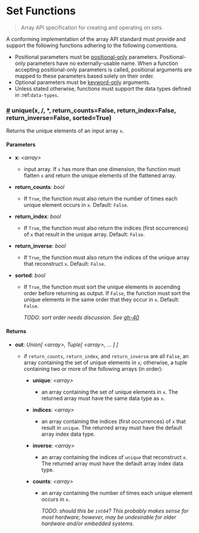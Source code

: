 # Set Functions

> Array API specification for creating and operating on sets.

A conforming implementation of the array API standard must provide and support the following functions adhering to the following conventions.

-   Positional parameters must be [positional-only](https://www.python.org/dev/peps/pep-0570/) parameters. Positional-only parameters have no externally-usable name. When a function accepting positional-only parameters is called, positional arguments are mapped to these parameters based solely on their order.
-   Optional parameters must be [keyword-only](https://www.python.org/dev/peps/pep-3102/) arguments.
-   Unless stated otherwise, functions must support the data types defined in :ref:`data-types`.

<!-- NOTE: please keep the functions in alphabetical order -->

### <a name="unique" href="#unique">#</a> unique(x, /, *, return_counts=False, return_index=False, return_inverse=False, sorted=True)

Returns the unique elements of an input array `x`.

#### Parameters

-   **x**: _&lt;array&gt;_

    -   input array. If `x` has more than one dimension, the function must flatten `x` and return the unique elements of the flattened array.

-   **return_counts**: _bool_

    -   If `True`, the function must also return the number of times each unique element occurs in `x`. Default: `False`.

-   **return_index**: _bool_

    -   If `True`, the function must also return the indices (first occurrences) of `x` that result in the unique array. Default: `False`.

-   **return_inverse**: _bool_

    -   If `True`, the function must also return the indices of the unique array that reconstruct `x`. Default: `False`.

-   **sorted**: _bool_

    -   If `True`, the function must sort the unique elements in ascending order before returning as output. If `False`, the function must sort the unique elements in the same order that they occur in `x`. Default: `False`.

        _TODO: sort order needs discussion. See [gh-40](https://github.com/data-apis/array-api/issues/40)_

#### Returns

-   **out**: _Union\[ &lt;array&gt;, Tuple\[ &lt;array&gt;, ... ] ]_

    -   if `return_counts`, `return_index`, and `return_inverse` are all `False`, an array containing the set of unique elements in `x`; otherwise, a tuple containing two or more of the following arrays (in order):

        -   **unique**: _&lt;array&gt;_

            -   an array containing the set of unique elements in `x`. The returned array must have the same data type as `x`.

        -   **indices**: _&lt;array&gt;_

            -   an array containing the indices (first occurrences) of `x` that result in `unique`. The returned array must have the default array index data type.

        -   **inverse**: _&lt;array&gt;_

            -   an array containing the indices of `unique` that reconstruct `x`. The returned array must have the default array index data type.

        -   **counts**: _&lt;array&gt;_

            -   an array containing the number of times each unique element occurs in `x`.

                _TODO: should this be `int64`? This probably makes sense for most hardware; however, may be undesirable for older hardware and/or embedded systems._
